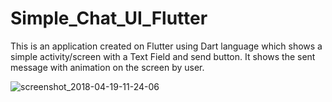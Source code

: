 # Simple_Chat_UI_Flutter
This is an application created on Flutter using Dart language which shows a simple activity/screen with a Text Field and send button. It shows the sent message with animation on the screen by user.


![screenshot_2018-04-19-11-24-06](https://user-images.githubusercontent.com/35502764/38973638-7f44e73a-43c4-11e8-88d3-67c087841dc3.png)
